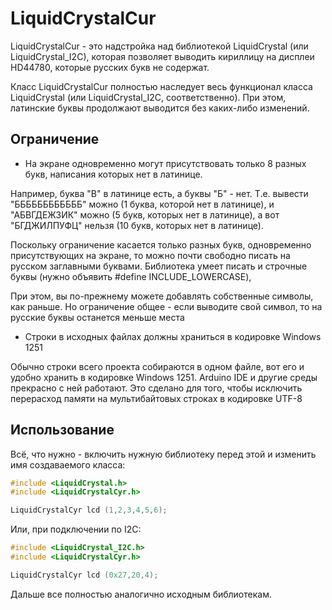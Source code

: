 # LiquidCrystalCur

LiquidCrystalCur - это надстройка над библиотекой LiquidCrystal (или LiquidCrystal_I2C), которая позволяет выводить кириллицу на дисплеи HD44780, которые русских букв не содержат.

Класс LiquidCrystalCur полностью наследует весь функционал класса LiquidCrystal (или LiquidCrystal_I2C, соответственно). При этом, латинские буквы продолжают выводится без каких-либо изменений.

## Ограничение

* На экране одновременно могут присутствовать только 8 разных букв, написания которых нет в латинице. 

Например, буква "В" в латинице есть, а буквы "Б" - нет. Т.е. вывести "ББББББББББББ" можно (1 буква, которой нет в латинице), и "АБВГДЕЖЗИК" можно (5 букв, которых нет в латинице), а вот "БГДЖИЛПУФЦ" нельзя (10 букв, которых нет в латинице). 

Поскольку ограничение касается только разных букв, одновременно присутствующих на экране, то можно почти свободно писать на русском заглавными буквами. Библиотека умеет писать и строчные буквы (нужно объявить #define INCLUDE_LOWERCASE), 

При этом, вы по-прежнему можете добавлять собственные символы, как раньше. Но ограничение общее - если выводите свой символ, то на русские буквы останется меньше места

* Строки в исходных файлах должны храниться в кодировке Windows 1251

Обычно строки всего проекта собираются в одном файле, вот его и удобно хранить в кодировке Windows 1251. Arduino IDE и другие среды прекрасно с ней работают. Это сделано для того, чтобы исключить перерасход памяти на мультибайтовых строках в кодировке UTF-8

## Использование

Всё, что нужно - включить нужную библиотеку перед этой и изменить имя создаваемого класса:

```cpp
#include <LiquidCrystal.h>
#include <LiquidCrystalCyr.h>

LiquidCrystalCyr lcd (1,2,3,4,5,6);
```

Или, при подключении по I2C:

```cpp
#include <LiquidCrystal_I2C.h>
#include <LiquidCrystalCyr.h>

LiquidCrystalCyr lcd (0x27,20,4);
```
Дальше все полностью аналогично исходным библиотекам.
